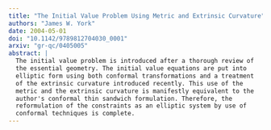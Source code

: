 ```yaml
---
title: "The Initial Value Problem Using Metric and Extrinsic Curvature"
authors: "James W. York"
date: 2004-05-01
doi: "10.1142/9789812704030_0001"
arxiv: "gr-qc/0405005"
abstract: |
  The initial value problem is introduced after a thorough review of
  the essential geometry. The initial value equations are put into
  elliptic form using both conformal transformations and a treatment
  of the extrinsic curvature introduced recently. This use of the
  metric and the extrinsic curvature is manifestly equivalent to the
  author's conformal thin sandwich formulation. Therefore, the
  reformulation of the constraints as an elliptic system by use of
  conformal techniques is complete.
---
```

